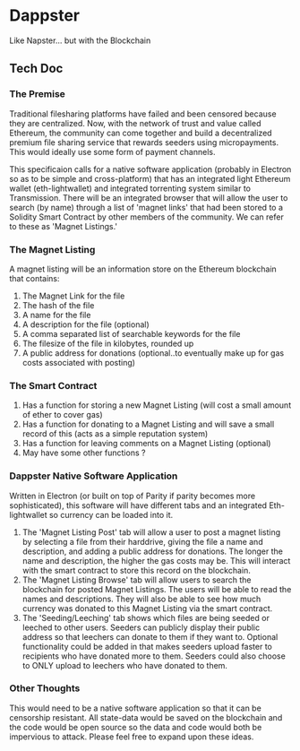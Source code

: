 # Dappster
Like Napster... but with the Blockchain



## Tech Doc

### The Premise

  Traditional filesharing platforms have failed and been censored because they are centralized.  Now, with the network of trust and value called Ethereum, the community can come together and build a decentralized premium file sharing service that rewards seeders using micropayments.  This would ideally use some form of payment channels.
  
  This specificaion calls for a native software application (probably in Electron so as to be simple and cross-platform) that has an integrated light Ethereum wallet (eth-lightwallet) and integrated torrenting system similar to Transmission.  There will be an integrated browser that will allow the user to search (by name) through a list of 'magnet links' that had been stored to a Solidity Smart Contract by other members of the community.  We can refer to these as 'Magnet Listings.'
  
### The Magnet Listing 

A magnet listing will be an information store on the Ethereum blockchain that contains:
1. The Magnet Link for the file
2. The hash of the file
3. A name for the file
4. A description for the file (optional)
5. A comma separated list of searchable keywords for the file 
6. The filesize of the file in kilobytes, rounded up
7. A public address for donations (optional..to eventually make up for gas costs associated with posting)

### The Smart Contract

1. Has a function for storing a new Magnet Listing (will cost a small amount of ether to cover gas)
2. Has a function for donating to a Magnet Listing and will save a small record of this (acts as a simple reputation system) 
3. Has a function for leaving comments on a Magnet Listing (optional)
4. May have some other functions ? 

### Dappster Native Software Application

 Written in Electron (or built on top of Parity if parity becomes more sophisticated), this software will have different tabs and an integrated Eth-lightwallet so currency can be loaded into it.  
 
 1. The 'Magnet Listing Post' tab will allow a user to post a magnet listing by selecting a file from their harddrive, giving the file a name and description, and adding a public address for donations.  The longer the name and description, the higher the gas costs may be.  This will interact with the smart contract to store this record on the blockchain.
 2. The 'Magnet Listing Browse' tab will allow users to search the blockchain for posted Magnet Listings.  The users will be able to read the names and descriptions.  They will also be able to see how much currency was donated to this Magnet Listing via the smart contract.  
 3. The 'Seeding/Leeching' tab shows which files are being seeded or leeched to other users.  Seeders can publicly display their public address so that leechers can donate to them if they want to.   Optional functionality could be added in that makes seeders upload faster to recipients who have donated more to them.  Seeders could also choose to ONLY upload to leechers who have donated to them.  
 
 ### Other Thoughts
 This would need to be a native software application so that it can be censorship resistant.  All state-data would be saved on the blockchain and the code would be open source so the data and code would both be impervious to attack.  Please feel free to expand upon these ideas. 
